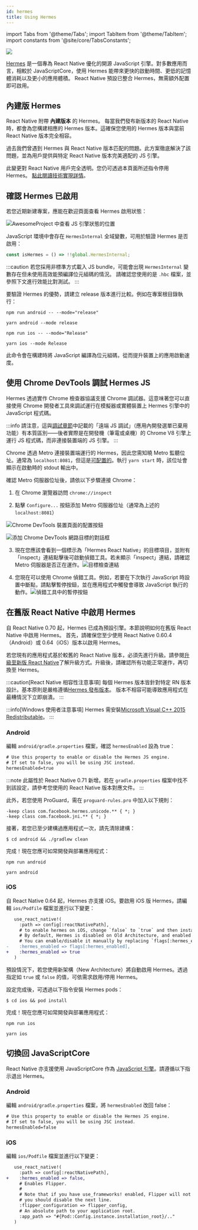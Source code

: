 ```yaml
---
id: hermes
title: Using Hermes
---
```


import Tabs from '@theme/Tabs'; import TabItem from '@theme/TabItem'; import constants from '@site/core/TabsConstants';

<a href="https://hermesengine.dev">
  <img width={300} height={300} className="hermes-logo" src="/docs/assets/HermesLogo.svg" style={{height: "auto"}}/>
</a>

[Hermes](https://hermesengine.dev) 是一個專為 React Native 優化的開源 JavaScript 引擎。對多數應用而言，相較於 JavaScriptCore，使用 Hermes 能帶來更快的啟動時間、更低的記憶體消耗以及更小的應用體積。
React Native 預設已整合 Hermes，無需額外配置即可啟用。

## 內建版 Hermes

React Native 附帶 **內建版本** 的 Hermes。
每當我們發布新版本的 React Native 時，都會為您構建相應的 Hermes 版本。這確保您使用的 Hermes 版本與當前 React Native 版本完全相容。

過去我們曾遇到 Hermes 與 React Native 版本匹配的問題。此方案徹底解決了該問題，並為用戶提供與特定 React Native 版本完美適配的 JS 引擎。

此變更對 React Native 用戶完全透明。您仍可透過本頁面所述指令停用 Hermes。
[點此閱讀技術實現詳情](/architecture/bundled-hermes)。

## 確認 Hermes 已啟用

若您近期新建專案，應能在歡迎頁面查看 Hermes 啟用狀態：

![AwesomeProject 中查看 JS 引擎狀態的位置](/docs/assets/HermesApp.jpg)

JavaScript 環境中會存在 `HermesInternal` 全域變數，可用於驗證 Hermes 是否啟用：

```jsx
const isHermes = () => !!global.HermesInternal;
```

:::caution
若您採用非標準方式載入 JS bundle，可能會出現 `HermesInternal` 變數存在但未使用高效能預編譯位元組碼的情況。
請確認您使用的是 `.hbc` 檔案，並參照下文進行效能比對測試。
:::

要驗證 Hermes 的優勢，請建立 release 版本進行比較。例如在專案根目錄執行：

<Tabs groupId="platform" queryString defaultValue={constants.defaultPlatform} values={constants.platforms} className="pill-tabs">
<TabItem value="android">

[//]: # 'Android'

<Tabs groupId="package-manager" queryString defaultValue={constants.defaultPackageManager} values={constants.packageManagers}>
<TabItem value="npm">

```shell
npm run android -- --mode="release"
```

</TabItem>
<TabItem value="yarn">

```shell
yarn android --mode release
```

</TabItem>
</Tabs>

</TabItem>
<TabItem value="ios">

[//]: # 'iOS'

<Tabs groupId="package-manager" queryString defaultValue={constants.defaultPackageManager} values={constants.packageManagers}>
<TabItem value="npm">

```shell
npm run ios -- --mode="Release"
```

</TabItem>
<TabItem value="yarn">

```shell
yarn ios --mode Release
```

</TabItem>
</Tabs>

</TabItem>
</Tabs>

此命令會在構建時將 JavaScript 編譯為位元組碼，從而提升裝置上的應用啟動速度。

## 使用 Chrome DevTools 調試 Hermes JS

Hermes 透過實作 Chrome 檢查器協議支援 Chrome 調試器。這意味著您可以直接使用 Chrome 開發者工具來調試運行在模擬器或實體裝置上 Hermes 引擎中的 JavaScript 程式碼。

:::info
請注意，這與[調試章節](debugging#remote-debugging)中記載的「遠端 JS 調試」（應用內開發選單已棄用功能）有本質區別——後者實際是在開發機（筆電或桌機）的 Chrome V8 引擎上運行 JS 程式碼，而非連接裝置端的 JS 引擎。
:::

Chrome 透過 Metro 連接裝置端運行的 Hermes，因此您需知曉 Metro 監聽位址。通常為 `localhost:8081`，但這是[可配置的](https://metrobundler.dev/docs/configuration)。執行 `yarn start` 時，該位址會顯示在啟動時的 stdout 輸出中。

確認 Metro 伺服器位址後，請依以下步驟連接 Chrome：

1. 在 Chrome 瀏覽器訪問 `chrome://inspect`

2. 點擊 `Configure...` 按鈕添加 Metro 伺服器位址（通常為上述的 `localhost:8081`）

![Chrome DevTools 裝置頁面的配置按鈕](/docs/assets/HermesDebugChromeConfig.png)

![添加 Chrome DevTools 網路目標的對話框](/docs/assets/HermesDebugChromeMetroAddress.png)

3. 現在您應該會看到一個標示為「Hermes React Native」的目標項目，並附有「inspect」連結點擊後可啟動偵錯工具。若未顯示「inspect」連結，請確認 Metro 伺服器是否正在運作。![目標檢查連結](/docs/assets/HermesDebugChromeInspect.png)

4. 您現在可以使用 Chrome 偵錯工具。例如，若要在下次執行 JavaScript 時設置中斷點，請點擊暫停按鈕，並在應用程式中觸發會導致 JavaScript 執行的動作。![偵錯工具中的暫停按鈕](/docs/assets/HermesDebugChromePause.png)

## 在舊版 React Native 中啟用 Hermes

自 React Native 0.70 起，Hermes 已成為預設引擎。本節說明如何在舊版 React Native 中啟用 Hermes。
首先，請確保您至少使用 React Native 0.60.4（Android）或 0.64（iOS）版本以啟用 Hermes。

若您現有的應用程式基於較舊的 React Native 版本，必須先進行升級。請參閱[升級至新版 React Native](/docs/upgrading)了解升級方式。升級後，請確認所有功能正常運作，再切換至 Hermes。

:::caution[React Native 相容性注意事項]
每個 Hermes 版本皆針對特定 RN 版本設計。基本原則是嚴格遵循[Hermes 發布版本](https://github.com/facebook/hermes/releases)。
版本不相容可能導致應用程式在最糟情況下立即崩潰。
:::

:::info[Windows 使用者注意事項]
Hermes 需安裝[Microsoft Visual C++ 2015 Redistributable](https://www.microsoft.com/en-us/download/details.aspx?id=48145)。
:::

### Android

編輯 `android/gradle.properties` 檔案，確認 `hermesEnabled` 設為 true：

```diff
# Use this property to enable or disable the Hermes JS engine.
# If set to false, you will be using JSC instead.
hermesEnabled=true
```

:::note
此屬性於 React Native 0.71 新增。若在 `gradle.properties` 檔案中找不到該設定，請參考您使用的 React Native 版本對應文件。
:::

此外，若您使用 ProGuard，需在 `proguard-rules.pro` 中加入以下規則：

```
-keep class com.facebook.hermes.unicode.** { *; }
-keep class com.facebook.jni.** { *; }
```

接著，若您已至少建構過應用程式一次，請先清除建構：

```shell
$ cd android && ./gradlew clean
```

完成！現在您應可如常開發與部署應用程式：

<Tabs groupId="package-manager" queryString defaultValue={constants.defaultPackageManager} values={constants.packageManagers}>
<TabItem value="npm">

```shell
npm run android
```

</TabItem>
<TabItem value="yarn">

```shell
yarn android
```

</TabItem>
</Tabs>

### iOS

自 React Native 0.64 起，Hermes 亦支援 iOS。要啟用 iOS 版 Hermes，請編輯 `ios/Podfile` 檔案並進行以下變更：

```diff
   use_react_native!(
     :path => config[:reactNativePath],
     # to enable hermes on iOS, change `false` to `true` and then install pods
     # By default, Hermes is disabled on Old Architecture, and enabled on New Architecture.
     # You can enable/disable it manually by replacing `flags[:hermes_enabled]` with `true` or `false`.
-    :hermes_enabled => flags[:hermes_enabled],
+    :hermes_enabled => true
   )
```

預設情況下，若您使用新架構（New Architecture）將自動啟用 Hermes。透過指定如 `true` 或 `false` 的值，可依需求啟用/停用 Hermes。

設定完成後，可透過以下指令安裝 Hermes pods：

```shell
$ cd ios && pod install
```

完成！現在您應可如常開發與部署應用程式：

<Tabs groupId="package-manager" queryString defaultValue={constants.defaultPackageManager} values={constants.packageManagers}>
<TabItem value="npm">

```shell
npm run ios
```

</TabItem>
<TabItem value="yarn">

```shell
yarn ios
```

</TabItem>
</Tabs>

## 切換回 JavaScriptCore

React Native 亦支援使用 JavaScriptCore 作為 [JavaScript 引擎](javascript-environment)。請遵循以下指示退出 Hermes。

### Android

編輯 `android/gradle.properties` 檔案，將 `hermesEnabled` 改回 false：

```diff
# Use this property to enable or disable the Hermes JS engine.
# If set to false, you will be using JSC instead.
hermesEnabled=false
```

### iOS

編輯 `ios/Podfile` 檔案並進行以下變更：

```diff
   use_react_native!(
     :path => config[:reactNativePath],
+    :hermes_enabled => false,
     # Enables Flipper.
     #
     # Note that if you have use_frameworks! enabled, Flipper will not work and
     # you should disable the next line.
     :flipper_configuration => flipper_config,
     # An absolute path to your application root.
     :app_path => "#{Pod::Config.instance.installation_root}/.."
   )
```